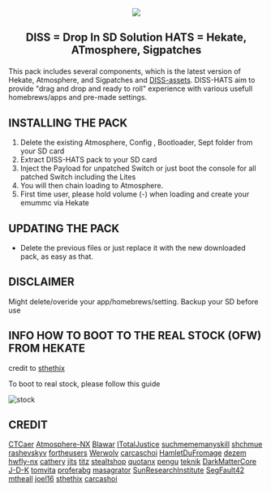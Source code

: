 <p align="center"><img src="https://user-images.githubusercontent.com/109448619/179499054-72a94ce3-8e43-4abb-bc7e-07b8ed8cd403.png"></p>

## <p align="center">DISS = Drop In SD Solution  HATS = Hekate, ATmosphere, Sigpatches</P>

This pack includes several components, which is the latest version of Hekate, Atmosphere, and Sigpatches and [DISS-assets](https://github.com/team-voidz/DISS-assets). DISS-HATS aim to provide "drag and drop and ready to roll" experience with various usefull homebrews/apps and pre-made settings.

## INSTALLING THE PACK

1. Delete the existing Atmosphere, Config , Bootloader, Sept folder from your SD card
2. Extract DISS-HATS pack to your SD card
3. Inject the Payload for unpatched Switch or just boot the console for all patched Switch including the Lites
4. You will then chain loading to Atmosphere.
5. First time user, please hold volume (-) when loading and create your emummc via Hekate


## UPDATING THE PACK

- Delete the previous files or just replace it with the new downloaded pack, as easy as that.


## DISCLAIMER
Might delete/overide your app/homebrews/setting. Backup your SD before use

## INFO HOW TO BOOT TO THE REAL STOCK (OFW) FROM HEKATE
credit to [sthethix](https://github.com/sthetix)

To boot to real stock, please follow this guide

![stock](https://github.com/sthetix/HATS/blob/main/stock.png)




## CREDIT

[CTCaer](https://github.com/CTCaer)
[Atmosphere-NX](https://github.com/Atmosphere-NX)
[Blawar](https://github.com/blawar)
[ITotalJustice](https://github.com/ITotalJustice)
[suchmememanyskill](https://github.com/suchmememanyskill)
[shchmue](https://github.com/shchmue)
[rashevskyv](https://github.com/rashevskyv)
[fortheusers](https://github.com/fortheusers)
[Werwolv](https://github.com/WerWolv)
[carcaschoi](https://github.com/carcaschoi)
[HamletDuFromage](https://github.com/HamletDuFromage)
[dezem](https://github.com/dezem)
[hwfly-nx](https://github.com/hwfly-nx)
[cathery](https://github.com/cathery)
[jits](https://jits.cc)
[titz](https://titz.cf)
[stealtshop](https://stealthshop.cf)
[quotanx](https://quotanx.in)
[pengu](https://pengu.us)
[teknik](https://teknik.app)
[DarkMatterCore](https://github.com/DarkMatterCore)
[J-D-K](https://github.com/J-D-K)
[tomvita](https://github.com/tomvita)
[proferabg](https://github.com/proferabg)
[masagrator](https://github.com/masagrator)
[SunResearchInstitute](https://github.com/SunResearchInstitute)
[SegFault42](https://github.com/SegFault42)
[mtheall](https://github.com/mtheall)
[joel16](https://github.com/joel16)
[sthethix](https://github.com/sthetix)
[carcashoi](https://github.com/carcaschoi)


